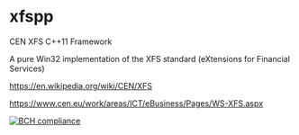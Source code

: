 # xfspp
CEN XFS C++11 Framework

A pure Win32 implementation of the XFS standard (eXtensions for Financial Services)

https://en.wikipedia.org/wiki/CEN/XFS

https://www.cen.eu/work/areas/ICT/eBusiness/Pages/WS-XFS.aspx

[![BCH compliance](https://bettercodehub.com/edge/badge/becrux/xfspp)](https://bettercodehub.com/)

